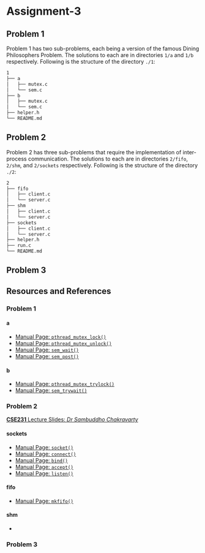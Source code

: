 # Assignment-3

## Problem 1

Problem 1 has two sub-problems, each being a version of the famous Dining Philosophers Problem. The solutions to each are in directories `1/a` and `1/b` respectively. Following is the structure of the directory `./1`:

```bash
1
├── a
│   ├── mutex.c
│   └── sem.c
├── b
│   ├── mutex.c
│   └── sem.c
├── helper.h
└── README.md
```

## Problem 2

Problem 2 has three sub-problems that require the implementation of inter-process communication. The solutions to each are in directories `2/fifo`, `2/shm`, and `2/sockets` respectively. Following is the structure of the directory `./2`:

```bash
2
├── fifo
│   ├── client.c
│   └── server.c
├── shm
│   ├── client.c
│   └── server.c
├── sockets
│   ├── client.c
│   └── server.c
├── helper.h
├── run.c
└── README.md
```

## Problem 3

## Resources and References

### Problem 1

#### a

- [Manual Page: `pthread_mutex_lock()`](https://man7.org/linux/man-pages/man3/pthread_mutex_lock.3p.html)
- [Manual Page: `pthread_mutex_unlock()`](https://man7.org/linux/man-pages/man3/pthread_mutex_lock.3p.html)
- [Manual Page: `sem_wait()`](https://man7.org/linux/man-pages/man3/sem_timedwait.3.html)
- [Manual Page: `sem_post()`](https://man7.org/linux/man-pages/man3/sem_post.3.html)

#### b
- [Manual Page: `pthread_mutex_trylock()`](https://man7.org/linux/man-pages/man3/pthread_mutex_lock.3p.html)
- [Manual Page: `sem_trywait()`](https://man7.org/linux/man-pages/man3/sem_timedwait.3.html)

### Problem 2

[**CSE231** Lecture Slides: *Dr Sambuddho Chakravarty*](https://drive.google.com/file/d/1Rb3mEzsDxChImM1L72_5yoOQ6acMSByi/view)

#### sockets

- [Manual Page: `socket()`](https://man7.org/linux/man-pages/man2/socket.2.html)
- [Manual Page: `connect()`](https://man7.org/linux/man-pages/man2/connect.2.html)
- [Manual Page: `bind()`](https://man7.org/linux/man-pages/man2/bind.2.html)
- [Manual Page: `accept()`](https://man7.org/linux/man-pages/man2/accept.2.html)
- [Manual Page: `listen()`](https://man7.org/linux/man-pages/man2/listen.2.html)

#### fifo
- [Manual Page: `mkfifo()`](https://man7.org/linux/man-pages/man3/mkfifo.3.html)

#### shm
- []()

### Problem 3
